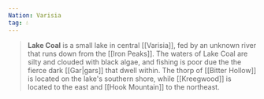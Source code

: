 ```yaml
---
Nation: Varisia
tag: 💧
---
```

> **Lake Coal** is a small lake in central [[Varisia]], fed by an unknown river that runs down from the [[Iron Peaks]]. The waters of Lake Coal are silty and clouded with black algae, and fishing is poor due the the fierce dark [[Gar|gars]] that dwell within. The thorp of [[Bitter Hollow]] is located on the lake's southern shore, while [[Kreegwood]] is located to the east and [[Hook Mountain]] to the northeast.








